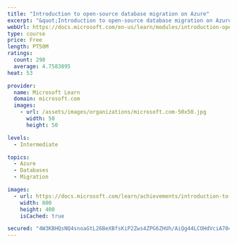 ```yaml
---
title: "Introduction to open-source database migration on Azure"
excerpt: "&quot;Introduction to open-source database migration on Azure&quot;"
webUrl: https://docs.microsoft.com/en-us/learn/modules/introduction-open-source-database-migration-azure/
type: course
price: Free
length: PT50M
ratings:
  count: 298
  average: 4.7583895
heat: 53

provider:
  name: Microsoft Learn
  domain: microsoft.com
  images:
    - url: /assets/images/organizations/microsoft.com-50x50.jpg
      width: 50
      height: 50

levels:
  - Intermediate

topics:
  - Azure
  - Databases
  - Migration

images:
  - url: https://docs.microsoft.com/learn/achievements/introduction-to-open-source-database-migration-on-azure-social.png
    width: 800
    height: 400
    isCached: true

secured: "4W3KBHQsNQ4snoaGtL26BeXBfsKiP2Zws4ZPG6ZHUh/AiQg44LCOHdVciA704Vcnteu/MQtN0+zxnnhbI+83rE5B5aphxxIOUmTdw9j3S5nsYuGXQfJyZzmvtRj6z3z5m2xh7xIKoDzXtrph55Si7R+21jO4S6vRP/S9pWPZmarri28rkORRmeIXKkzpsau9zFw0Wh8Aj6tu3sMM6XQQEHu4YsW14GGrhvTiU1WgzaXsyJ/mklCGgU3gLXnnUlpRrBCQ/JdIRp7KyrN3d6tHU/fLvitykePJyzRLZOMI++xrcJzIchNd/q95N8a2w1UAh3FbqN68G5Pt1Buu4BtoyskFkeAxZn0o8WgFGV9Z9mFFIjGZ/NKKFVlUsuw4zott4cLATy6+/Qj3mdMXTKiuJwUXTTbU7DvvUiL5jVduSMg=;1guWkqyXsm7HgOVXhYMg8Q=="
---
```



